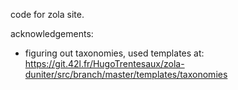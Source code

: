 code for zola site.

acknowledgements:
- figuring out taxonomies, used templates at: <https://git.42l.fr/HugoTrentesaux/zola-duniter/src/branch/master/templates/taxonomies>